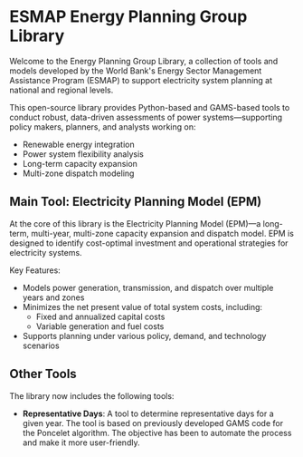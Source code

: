 
# ESMAP Energy Planning Group Library
Welcome to the Energy Planning Group Library, a collection of tools and models developed by the World Bank's Energy Sector Management Assistance Program (ESMAP) to support electricity system planning at national and regional levels.

This open-source library provides Python-based and GAMS-based tools to conduct robust, data-driven assessments of power systems—supporting policy makers, planners, and analysts working on:

- Renewable energy integration
- Power system flexibility analysis
- Long-term capacity expansion
- Multi-zone dispatch modeling

 ## Main Tool: Electricity Planning Model (EPM)
At the core of this library is the Electricity Planning Model (EPM)—a long-term, multi-year, multi-zone capacity expansion and dispatch model. EPM is designed to identify cost-optimal investment and operational strategies for electricity systems.

Key Features:
- Models power generation, transmission, and dispatch over multiple years and zones
- Minimizes the net present value of total system costs, including:
  - Fixed and annualized capital costs
  - Variable generation and fuel costs
- Supports planning under various policy, demand, and technology scenarios
## Other Tools

The library now includes the following tools:

- **Representative Days**: A tool to determine representative days for a given year. The tool is based on previously developed GAMS code for the Poncelet algorithm. The objective has been to automate the process and make it more user-friendly.
